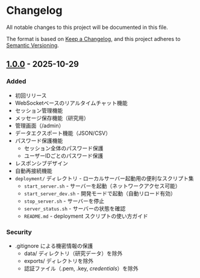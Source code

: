 # Changelog

All notable changes to this project will be documented in this file.

The format is based on [Keep a Changelog](https://keepachangelog.com/en/1.0.0/),
and this project adheres to [Semantic Versioning](https://semver.org/spec/v2.0.0.html).

## [1.0.0] - 2025-10-29

### Added
- 初回リリース
- WebSocketベースのリアルタイムチャット機能
- セッション管理機能
- メッセージ保存機能（研究用）
- 管理画面（/admin）
- データエクスポート機能（JSON/CSV）
- パスワード保護機能
  - セッション全体のパスワード保護
  - ユーザーIDごとのパスワード保護
- レスポンシブデザイン
- 自動再接続機能
- `deployment/` ディレクトリ - ローカルサーバー起動用の便利なスクリプト集
  - `start_server.sh` - サーバーを起動（ネットワークアクセス可能）
  - `start_server_dev.sh` - 開発モードで起動（自動リロード有効）
  - `stop_server.sh` - サーバーを停止
  - `server_status.sh` - サーバーの状態を確認
  - `README.md` - deployment スクリプトの使い方ガイド

### Security
- .gitignore による機密情報の保護
  - data/ ディレクトリ（研究データ）を除外
  - exports/ ディレクトリを除外
  - 認証ファイル（.pem, .key, *credentials*）を除外

[1.0.0]: https://github.com/yamanori99/easy-local-chat/releases/tag/v1.0.0

